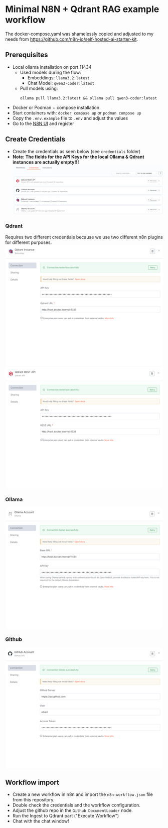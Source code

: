 # Minimal N8N + Qdrant RAG example workflow
The docker-compose.yaml was shamelessly copied and adjusted to my needs from https://github.com/n8n-io/self-hosted-ai-starter-kit.

## Prerequisites
- Local ollama installation on port 11434
    - Used models during the flow:
        - Embeddings: `llama3.2:latest`
        - Chat Model: `qwen3-coder:latest`
    - Pull models using:
        ```
        ollama pull llama3.2:latest && ollama pull qwen3-coder:latest
        ```
- Docker or Podman + compose installation
- Start containers with: `docker compose up` or `podman compose up`
- Copy the `.env.example` file to `.env` and adjust the values
- Go to the [N8N UI](http://localhost:5678) and register

## Create Credentials
- Create the credentials as seen below (see `credentials` folder)
- **Note: The fields for the API Keys for the local Ollama & Qdrant instances are actually empty!!!**
![Create Credentials](credentials/n8n-credentials.png)

### Qdrant
Requires two different credentials because we use two different n8n plugins for different purposes.
![Qdrant Instance](credentials/qdrant-instance.png)
![Qdrant Rest API](credentials/qdrant-rest-api.png)

### Ollama
![Ollama Instance](credentials/ollama.png)

### Github
![Github](credentials/github-api.png)

## Workflow import
- Create a new workflow in n8n and import the `n8n-workflow.json` file from this repository.
- Double check the credentials and the workflow configuration.
- Adjust the github repo in the `Github DocumentLoader` node.
- Run the Ingest to Qdrant part ("Execute Workflow")
- Chat with the chat window!
